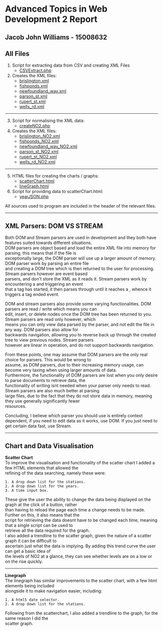 Advanced Topics in Web Development 2 Report
=======
## Jacob John Williams - 15008632

## All Files

1. Script for extracting data from CSV and creating XML Files  
    * [CSVExtract.php](https://github.com/SnoozyRests/atiwd2/blob/master/php/CSVExtract.php)  
2. Creates the XML files:  
    * [brislington.xml](https://github.com/SnoozyRests/atiwd2/blob/master/xml/original/brislington.xml)  
    * [fishponds.xml](https://github.com/SnoozyRests/atiwd2/blob/master/xml/original/fishponds.xml)  
    * [newfoundland_way.xml](https://github.com/SnoozyRests/atiwd2/blob/master/xml/original/newfoundland_way.xml)  
    * [parson_st.xml](https://github.com/SnoozyRests/atiwd2/blob/master/xml/original/parson_st.xml)  
    * [rupert_st.xml](https://github.com/SnoozyRests/atiwd2/blob/master/xml/original/rupert_st.xml)  
    * [wells_rd.xml](https://github.com/SnoozyRests/atiwd2/blob/master/xml/original/wells_rd.xml)
---  
3. Script for normalising the XML data:  
    * [createNO2.php](https://github.com/SnoozyRests/atiwd2/blob/master/php/createNO2.php) 
4. Creates the XML files:  
    * [brislington_NO2.xml](https://github.com/SnoozyRests/atiwd2/blob/master/xml/no2/brislington_NO2.xml)  
    * [fishponds_NO2.xml](https://github.com/SnoozyRests/atiwd2/blob/master/xml/no2/fishponds_NO2.xml)  
    * [newfoundland_way_NO2.xml](https://github.com/SnoozyRests/atiwd2/blob/master/xml/no2/newfoundland_way_NO2.xml)   
    * [parson_st_NO2.xml](https://github.com/SnoozyRests/atiwd2/blob/master/xml/no2/parson_st_NO2.xml)  
    * [rupert_st_NO2.xml](https://github.com/SnoozyRests/atiwd2/blob/master/xml/no2/rupert_st_NO2.xml)  
    * [wells_rd_NO2.xml](https://github.com/SnoozyRests/atiwd2/blob/master/xml/no2/wells_rd_NO2.xml)  
---
5. HTML files for creating the charts / graphs:  
    * [scatterChart.html](https://github.com/SnoozyRests/atiwd2/blob/master/charts/scatterChart.html)  
    * [lineGraph.html](https://github.com/SnoozyRests/atiwd2/blob/master/charts/lineGraph.html)  
6. Script for providing data to scatterChart.html:  
    * [yearJSON.php](https://github.com/SnoozyRests/atiwd2/blob/master/charts/yearJSON.php)   

All sources used to program are included in the header of the relevant files.

---  
## XML Parsers: DOM VS STREAM  
Both DOM and Stream parsers are used in development and they both have features suited towards different situations.  
DOM parsers are object based and load the entire XML file into memory for parsing, this means that if the file is  
exceptionally large, the DOM parser will use up a larger amount of memory. DOM parser work by parsing an entire file   
and creating a DOM tree which is then returned to the user for processing. Stream parsers however are event based  
parsers, and don't store the XML as it reads it. Stream parsers work by encountering a <tag> and triggering an event  
that a tag has started, it then parses through until it reaches a </tag>, whence it triggers a tag ended event.  

DOM and stream parsers also provide some varying functionalities. DOM parsers are read / write which means you can   
edit, insert, or delete nodes once the DOM tree has been returned to you. Stream parsers are read only however, which    
means you can only view data parsed by the parser, and not edit the file in any way. DOM parsers also allow for   
backwards navigation, allowing you to reverse back up through the created tree to view previous nodes. Stream parsers    
however are linear in operation, and do not support backwards navigation.

From these points, one may assume that DOM parsers are the only real choice for parsers. This would be wrong to   
assume, as DOM parsers, due to their increasing memory usage, can become very taxing when using larger amounts of data.    
Furthermore, the functionality of DOM parsers are lost when you only desire to parse documents to retrieve data, the   
functionality of writing isnt needed when your parser only needs to read. Stream parsers are also much better at parsing    
large files, due to the fact that they do not store data in memory, meaning they use generally significantly fewer   
resources.

Concluding, I believe which parser you should use is entirely context dependent, if you need to edit data as it works,
use DOM. If you just need to get certain data fast, use Stream.  

---
## Chart and Data Visualisation

**Scatter Chart**  
To improve the visualisation and functionality of the scatter chart I added a few HTML elements that allowed the  
refining of the data searching, namely these were: 

    1. A drop down list for the stations.  
    2. A drop down list for the years.  
    3. A time input box.  
    
These give the user the ability to change the data being displayed on the graph at the click of a button, rather  
than having to reload the page each time a change needs to be made. Further on this, it also means that the  
script for retrieving the data doesnt have to be changed each time, meaning that a single script can be used to  
retrieve all the data required for the graph.  
I also added a trendline to the scatter graph, given the nature of a scatter graph it can be difficult to  
ascertain just what the data is implying. By adding this trend curve the user can get a basic idea of  
the levels of NO2 at a glance, they can see whether levels are on a low or on the rise quickly.  

---  
**Linegraph**  
The linegraph has similar improvements to the scatter chart, with a few html elements being included  
alongside it to make navigation easier, including:  

    1. A html5 date selector.  
    2. A drop down list for the stations.  
    
Following from the scatterchart, I also added a trendline to the graph, for the same reason I did the  
scatter graph.
